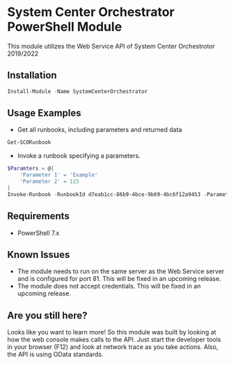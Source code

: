 ﻿# System Center Orchestrator PowerShell Module

This module utilizes the Web Service API of System Center Orchestrotor 2019/2022

## Installation
```PowerShell
Install-Module -Name SystemCenterOrchestrator
```

## Usage Examples
- Get all runbooks, including parameters and returned data
```PowerShell
Get-SCORunbook
```
- Invoke a runbook specifying a parameters.
```PowerShell
$Paramters = @{
    'Parameter 1' = 'Example'
    'Parameter 2' = 123
}
Invoke-Runbook -RunbookId d7eab1cc-86b9-4bce-9b69-4bc6f12a9453 -Parameters $Parameters
```

## Requirements 
- PowerShell 7.x
## Known Issues
- The module needs to run on the same server as the Web Service server and is configured for port 81. This will be fixed in an upcoming release.
- The module does not accept credentials. This will be fixed in an upcoming release.

## Are you still here?
Looks like you want to learn more! So this module was built by looking at how the web console makes calls to the API. Just start the developer tools in your browser (F12) and look at network trace as you take actions. Also, the API is using OData standards.
